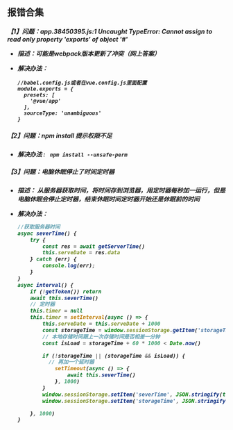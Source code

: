 ## 报错合集

##### 【1】问题：app.38450395.js:1 Uncaught TypeError: Cannot assign to read only property 'exports' of object '#<Object>'

* 描述：可能是webpack版本更新了冲突（网上答案） 

* 解决办法： 

  ``` vue
  //babel.config.js或者在vue.config.js里面配置
  module.exports = {
    presets: [
      '@vue/app'
    ],
    sourceType: 'unambiguous'
  }
  ```

##### 【2】问题：npm install 提示权限不足

* 解决办法 : ` npm install --unsafe-perm`

##### 【3】问题：电脑休眠停止了时间定时器

* 描述： 从服务器获取时间，将时间存到浏览器，用定时器每秒加一运行，但是电脑休眠会停止定时器，结束休眠时间定时器开始还是休眠前的时间

* 解决办法：

  ``` js
  //获取服务器时间
  async severTime() {
      try {
          const res = await getServerTime()
          this.serveDate = res.data
      } catch (err) {
          console.log(err);
      }
  }
  async interval() {
      if (!getToken()) return
      await this.severTime()
      // 定时器
      this.timer = null
      this.timer = setInterval(async () => {
          this.serveDate = this.serveDate + 1000
          const storageTime = window.sessionStorage.getItem('storageTime') * 1
          // 本地存储时间跟上一次存储时间是否相差一分钟
          const isLoad = storageTime + 60 * 1000 < Date.now()
  
          if (!storageTime || (storageTime && isLoad)) {
            // 再加一个延时器  
              setTimeout(async () => {
                  await this.severTime()
              }, 1000)
          }
          window.sessionStorage.setItem('severTime', JSON.stringify(this.serveDate))
          window.sessionStorage.setItem('storageTime', JSON.stringify(Date.now()))
  
      }, 1000)
  }
  ```

  